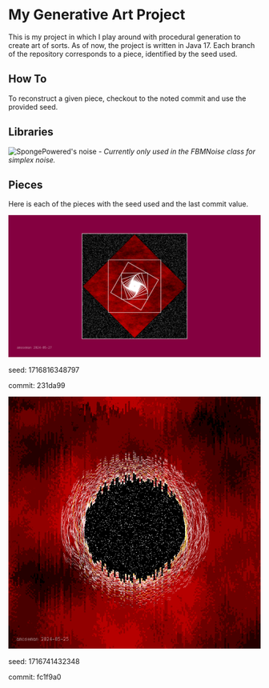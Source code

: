 # My Generative Art Project

This is my project in which I play around with procedural generation to create art of sorts. As of now, the project is written in Java 17. Each branch of the repository corresponds to a piece, identified by the seed used.

## How To

To reconstruct a given piece, checkout to the noted commit and use the provided seed. 

## Libraries

![SpongePowered's noise](https://github.com/SpongePowered/noise) - _Currently only used in the FBMNoise class for simplex noise._

## Pieces

Here is each of the pieces with the seed used and the last commit value.

![](https://github.com/a-moseman/GenerativeArt/blob/1716816348797/pieces/1716816348797.png)

seed: 1716816348797

commit: 231da99

![](https://github.com/a-moseman/GenerativeArt/blob/1716741432348/pieces/1716741432348.png)

seed: 1716741432348

commit: fc1f9a0
